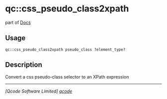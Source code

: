qc::css_pseudo_class2xpath
==========================

part of [Docs](../index.md)

Usage
-----
`qc::css_pseudo_class2xpath pseudo_class ?element_type?`

Description
-----------
Convert a css pseudo-class selector to an XPath expression

----------------------------------
*[Qcode Software Limited] [qcode]*

[qcode]: http://www.qcode.co.uk "Qcode Software"